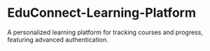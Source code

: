 # EduConnect-Learning-Platform
A personalized learning platform for tracking courses and progress, featuring advanced authentication.
